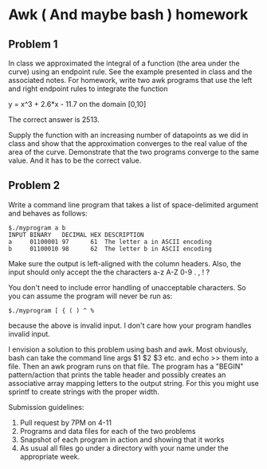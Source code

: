 # Awk ( And maybe bash ) homework

## Problem 1
In class we approximated the integral of a function (the area under the curve) using an endpoint rule. See the example
presented in class and the associated notes. For homework, write two awk programs that use the left and right endpoint rules to integrate the
function

y = x^3 + 2.6*x - 11.7 on the domain [0,10]

The correct answer is 2513.

Supply the function with an increasing number of datapoints as we did in class and show that the approximation converges to the
real value of the area of the curve. Demonstrate that the two programs converge to the same value. And it has to be the correct value.

## Problem 2
Write a command line program that takes a list of space-delimited argument and behaves as follows:

```
$./myprogram a b
INPUT BINARY   DECIMAL HEX DESCRIPTION
a     01100001 97      61  The letter a in ASCII encoding
b     01100010 98      62  The letter b in ASCII encoding
``` 

Make sure the output is left-aligned with the column headers. Also, the input should only accept the the characters
a-z
A-Z
0-9
.
,
!
?

You don't need to include error handling of unacceptable characters. So you can assume the program will never be run as:

```
$./myprogram [ { ( ) ^ %
```

because the above is invalid input. I don't care how your program handles invalid input.

I envision a solution to this problem using bash and awk. Most obviously, bash can take the command line args $1 $2 $3 etc.
and echo >> them into a file. Then an awk program runs on that file. The program has a "BEGIN" pattern/action that prints the
table header and possibly creates an associative array mapping letters to the output string. For this you might use sprintf to
create strings with the proper width. 

Submission guidelines:
1. Pull request by 7PM on 4-11
2. Programs and data files for each of the two problems
3. Snapshot of each program in action and showing that it works
4. As usual all files go under a directory with your name under the appropriate week.
